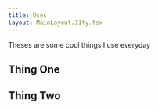```yaml
---
title: Uses
layout: MainLayout.11ty.tsx
---
```


Theses are some cool things I use everyday

## Thing One

## Thing Two
